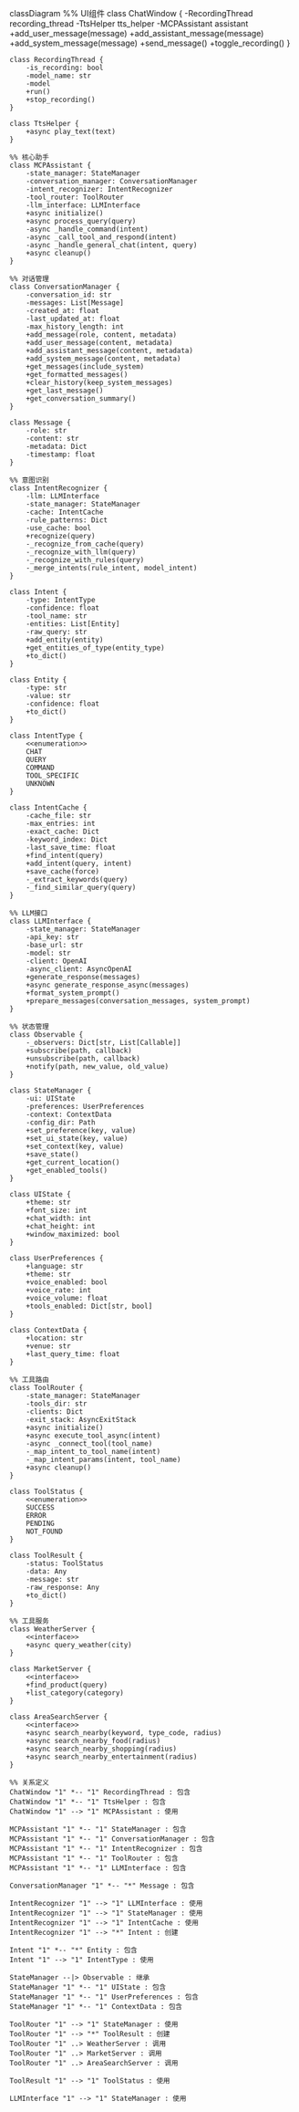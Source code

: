 classDiagram
    %% UI组件
    class ChatWindow {
        -RecordingThread recording_thread
        -TtsHelper tts_helper
        -MCPAssistant assistant
        +add_user_message(message)
        +add_assistant_message(message)
        +add_system_message(message)
        +send_message()
        +toggle_recording()
    }
    
    class RecordingThread {
        -is_recording: bool
        -model_name: str
        -model
        +run()
        +stop_recording()
    }
    
    class TtsHelper {
        +async play_text(text)
    }
    
    %% 核心助手
    class MCPAssistant {
        -state_manager: StateManager
        -conversation_manager: ConversationManager
        -intent_recognizer: IntentRecognizer
        -tool_router: ToolRouter
        -llm_interface: LLMInterface
        +async initialize()
        +async process_query(query)
        -async _handle_command(intent)
        -async _call_tool_and_respond(intent)
        -async _handle_general_chat(intent, query)
        +async cleanup()
    }
    
    %% 对话管理
    class ConversationManager {
        -conversation_id: str
        -messages: List[Message]
        -created_at: float
        -last_updated_at: float
        -max_history_length: int
        +add_message(role, content, metadata)
        +add_user_message(content, metadata)
        +add_assistant_message(content, metadata)
        +add_system_message(content, metadata)
        +get_messages(include_system)
        +get_formatted_messages()
        +clear_history(keep_system_messages)
        +get_last_message()
        +get_conversation_summary()
    }
    
    class Message {
        -role: str
        -content: str
        -metadata: Dict
        -timestamp: float
    }
    
    %% 意图识别
    class IntentRecognizer {
        -llm: LLMInterface
        -state_manager: StateManager
        -cache: IntentCache
        -rule_patterns: Dict
        -use_cache: bool
        +recognize(query)
        -_recognize_from_cache(query)
        -_recognize_with_llm(query)
        -_recognize_with_rules(query)
        -_merge_intents(rule_intent, model_intent)
    }
    
    class Intent {
        -type: IntentType
        -confidence: float
        -tool_name: str
        -entities: List[Entity]
        -raw_query: str
        +add_entity(entity)
        +get_entities_of_type(entity_type)
        +to_dict()
    }
    
    class Entity {
        -type: str
        -value: str
        -confidence: float
        +to_dict()
    }
    
    class IntentType {
        <<enumeration>>
        CHAT
        QUERY
        COMMAND
        TOOL_SPECIFIC
        UNKNOWN
    }
    
    class IntentCache {
        -cache_file: str
        -max_entries: int
        -exact_cache: Dict
        -keyword_index: Dict
        -last_save_time: float
        +find_intent(query)
        +add_intent(query, intent)
        +save_cache(force)
        -_extract_keywords(query)
        -_find_similar_query(query)
    }
    
    %% LLM接口
    class LLMInterface {
        -state_manager: StateManager
        -api_key: str
        -base_url: str
        -model: str
        -client: OpenAI
        -async_client: AsyncOpenAI
        +generate_response(messages)
        +async generate_response_async(messages)
        +format_system_prompt()
        +prepare_messages(conversation_messages, system_prompt)
    }
    
    %% 状态管理
    class Observable {
        -_observers: Dict[str, List[Callable]]
        +subscribe(path, callback)
        +unsubscribe(path, callback)
        +notify(path, new_value, old_value)
    }
    
    class StateManager {
        -ui: UIState
        -preferences: UserPreferences
        -context: ContextData
        -config_dir: Path
        +set_preference(key, value)
        +set_ui_state(key, value)
        +set_context(key, value)
        +save_state()
        +get_current_location()
        +get_enabled_tools()
    }
    
    class UIState {
        +theme: str
        +font_size: int
        +chat_width: int
        +chat_height: int
        +window_maximized: bool
    }
    
    class UserPreferences {
        +language: str
        +theme: str
        +voice_enabled: bool
        +voice_rate: int
        +voice_volume: float
        +tools_enabled: Dict[str, bool]
    }
    
    class ContextData {
        +location: str
        +venue: str
        +last_query_time: float
    }
    
    %% 工具路由
    class ToolRouter {
        -state_manager: StateManager
        -tools_dir: str
        -clients: Dict
        -exit_stack: AsyncExitStack
        +async initialize()
        +async execute_tool_async(intent)
        -async _connect_tool(tool_name)
        -_map_intent_to_tool_name(intent)
        -_map_intent_params(intent, tool_name)
        +async cleanup()
    }
    
    class ToolStatus {
        <<enumeration>>
        SUCCESS
        ERROR
        PENDING
        NOT_FOUND
    }
    
    class ToolResult {
        -status: ToolStatus
        -data: Any
        -message: str
        -raw_response: Any
        +to_dict()
    }
    
    %% 工具服务
    class WeatherServer {
        <<interface>>
        +async query_weather(city)
    }
    
    class MarketServer {
        <<interface>>
        +find_product(query)
        +list_category(category)
    }
    
    class AreaSearchServer {
        <<interface>>
        +async search_nearby(keyword, type_code, radius)
        +async search_nearby_food(radius)
        +async search_nearby_shopping(radius)
        +async search_nearby_entertainment(radius)
    }
    
    %% 关系定义
    ChatWindow "1" *-- "1" RecordingThread : 包含
    ChatWindow "1" *-- "1" TtsHelper : 包含
    ChatWindow "1" --> "1" MCPAssistant : 使用
    
    MCPAssistant "1" *-- "1" StateManager : 包含
    MCPAssistant "1" *-- "1" ConversationManager : 包含
    MCPAssistant "1" *-- "1" IntentRecognizer : 包含
    MCPAssistant "1" *-- "1" ToolRouter : 包含
    MCPAssistant "1" *-- "1" LLMInterface : 包含
    
    ConversationManager "1" *-- "*" Message : 包含
    
    IntentRecognizer "1" --> "1" LLMInterface : 使用
    IntentRecognizer "1" --> "1" StateManager : 使用
    IntentRecognizer "1" --> "1" IntentCache : 使用
    IntentRecognizer "1" --> "*" Intent : 创建
    
    Intent "1" *-- "*" Entity : 包含
    Intent "1" --> "1" IntentType : 使用
    
    StateManager --|> Observable : 继承
    StateManager "1" *-- "1" UIState : 包含
    StateManager "1" *-- "1" UserPreferences : 包含
    StateManager "1" *-- "1" ContextData : 包含
    
    ToolRouter "1" --> "1" StateManager : 使用
    ToolRouter "1" --> "*" ToolResult : 创建
    ToolRouter "1" ..> WeatherServer : 调用
    ToolRouter "1" ..> MarketServer : 调用
    ToolRouter "1" ..> AreaSearchServer : 调用
    
    ToolResult "1" --> "1" ToolStatus : 使用
    
    LLMInterface "1" --> "1" StateManager : 使用